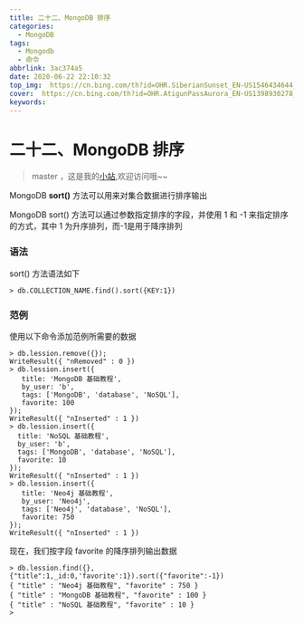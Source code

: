 ```yaml
---
title: 二十二、MongoDB 排序
categories:
  - MongoDB
tags:
  - Mongodb
  - 命令
abbrlink: 3ac374a5
date: 2020-06-22 22:10:32
top_img:  https://cn.bing.com/th?id=OHR.SiberianSunset_EN-US1546434644_UHD.jpg
cover:  https://cn.bing.com/th?id=OHR.AtigunPassAurora_EN-US1398930278_UHD.jpg
keywords:  
---
```

# 二十二、MongoDB 排序
> master ，这是我的[小站](https://www.tryrun.top),欢迎访问哦~~

MongoDB **sort()** 方法可以用来对集合数据进行排序输出

MongoDB sort() 方法可以通过参数指定排序的字段，并使用 1 和 -1 来指定排序的方式，其中 1 为升序排列，而-1是用于降序排列

### 语法

sort() 方法语法如下

```
> db.COLLECTION_NAME.find().sort({KEY:1})
```

### 范例

使用以下命令添加范例所需要的数据

```
> db.lession.remove({});
WriteResult({ "nRemoved" : 0 })
> db.lession.insert({
   title: 'MongoDB 基础教程', 
   by_user: 'b',
   tags: ['MongoDB', 'database', 'NoSQL'],
   favorite: 100
});
WriteResult({ "nInserted" : 1 })
> db.lession.insert({
  title: 'NoSQL 基础教程', 
  by_user: 'b',
  tags: ['MongoDB', 'database', 'NoSQL'],
  favorite: 10
});
WriteResult({ "nInserted" : 1 })
> db.lession.insert({
   title: 'Neo4j 基础教程', 
   by_user: 'Neo4j',
   tags: ['Neo4j', 'database', 'NoSQL'],
   favorite: 750
});
WriteResult({ "nInserted" : 1 })
```

现在，我们按字段 favorite 的降序排列输出数据

```
> db.lession.find({},{"title":1,_id:0,'favorite':1}).sort({"favorite":-1})
{ "title" : "Neo4j 基础教程", "favorite" : 750 }
{ "title" : "MongoDB 基础教程", "favorite" : 100 }
{ "title" : "NoSQL 基础教程", "favorite" : 10 }
>
```